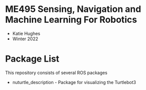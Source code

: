 # ME495 Sensing, Navigation and Machine Learning For Robotics
* Katie Hughes
* Winter 2022
# Package List
This repository consists of several ROS packages
- nuturtle_description - Package for visualizing the Turtlebot3